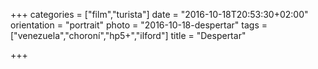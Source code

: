 +++
categories = ["film","turista"]
date = "2016-10-18T20:53:30+02:00"
orientation = "portrait"
photo = "2016-10-18-despertar"
tags = ["venezuela","choroní","hp5+","ilford"]
title = "Despertar"

+++
